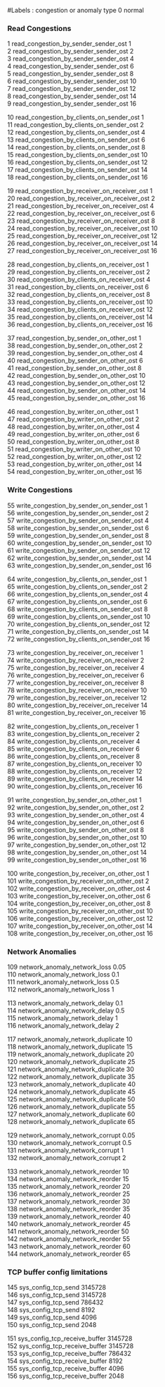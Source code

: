 #Labels : congestion or anomaly type
0 normal<br /> 
### Read Congestions
1 read_congestion_by_sender_sender_ost 1 <br /> 
2 read_congestion_by_sender_sender_ost 2 <br /> 
3 read_congestion_by_sender_sender_ost 4 <br /> 
4 read_congestion_by_sender_sender_ost 6 <br /> 
5 read_congestion_by_sender_sender_ost 8 <br /> 
6 read_congestion_by_sender_sender_ost 10 <br /> 
7 read_congestion_by_sender_sender_ost 12 <br /> 
8 read_congestion_by_sender_sender_ost 14 <br /> 
9 read_congestion_by_sender_sender_ost 16 <br /> 

10 read_congestion_by_clients_on_sender_ost 1 <br /> 
11 read_congestion_by_clients_on_sender_ost 2 <br /> 
12 read_congestion_by_clients_on_sender_ost 4 <br /> 
13 read_congestion_by_clients_on_sender_ost 6 <br /> 
14 read_congestion_by_clients_on_sender_ost 8 <br /> 
15 read_congestion_by_clients_on_sender_ost 10 <br /> 
16 read_congestion_by_clients_on_sender_ost 12 <br /> 
17 read_congestion_by_clients_on_sender_ost 14 <br /> 
18 read_congestion_by_clients_on_sender_ost 16 <br /> 

19 read_congestion_by_receiver_on_receiver_ost 1 <br /> 
20 read_congestion_by_receiver_on_receiver_ost 2 <br /> 
21 read_congestion_by_receiver_on_receiver_ost 4 <br /> 
22 read_congestion_by_receiver_on_receiver_ost 6 <br /> 
23 read_congestion_by_receiver_on_receiver_ost 8 <br /> 
24 read_congestion_by_receiver_on_receiver_ost 10 <br /> 
25 read_congestion_by_receiver_on_receiver_ost 12 <br /> 
26 read_congestion_by_receiver_on_receiver_ost 14 <br /> 
27 read_congestion_by_receiver_on_receiver_ost 16 <br /> 

28 read_congestion_by_clients_on_receiver_ost 1 <br /> 
29 read_congestion_by_clients_on_receiver_ost 2 <br />
30 read_congestion_by_clients_on_receiver_ost 4 <br />
31 read_congestion_by_clients_on_receiver_ost 6 <br />
32 read_congestion_by_clients_on_receiver_ost 8 <br />
33 read_congestion_by_clients_on_receiver_ost 10 <br />
34 read_congestion_by_clients_on_receiver_ost 12 <br />
35 read_congestion_by_clients_on_receiver_ost 14 <br />
36 read_congestion_by_clients_on_receiver_ost 16 <br />

37 read_congestion_by_sender_on_other_ost 1 <br />
38 read_congestion_by_sender_on_other_ost 2 <br />
39 read_congestion_by_sender_on_other_ost 4 <br />
40 read_congestion_by_sender_on_other_ost 6 <br />
41 read_congestion_by_sender_on_other_ost 8 <br />
42 read_congestion_by_sender_on_other_ost 10 <br />
43 read_congestion_by_sender_on_other_ost 12 <br />
44 read_congestion_by_sender_on_other_ost 14 <br />
45 read_congestion_by_sender_on_other_ost 16 <br />

46 read_congestion_by_writer_on_other_ost 1 <br />
47 read_congestion_by_writer_on_other_ost 2 <br />
48 read_congestion_by_writer_on_other_ost 4 <br />
49 read_congestion_by_writer_on_other_ost 6 <br />
50 read_congestion_by_writer_on_other_ost 8 <br />
51 read_congestion_by_writer_on_other_ost 10 <br />
52 read_congestion_by_writer_on_other_ost 12 <br />
53 read_congestion_by_writer_on_other_ost 14 <br />
54 read_congestion_by_writer_on_other_ost 16 <br />

### Write Congestions

55 write_congestion_by_sender_on_sender_ost 1 <br />
56 write_congestion_by_sender_on_sender_ost 2 <br />
57 write_congestion_by_sender_on_sender_ost 4 <br />
58 write_congestion_by_sender_on_sender_ost 6 <br />
59 write_congestion_by_sender_on_sender_ost 8 <br />
60 write_congestion_by_sender_on_sender_ost 10 <br />
61 write_congestion_by_sender_on_sender_ost 12 <br />
62 write_congestion_by_sender_on_sender_ost 14 <br />
63 write_congestion_by_sender_on_sender_ost 16 <br />

64 write_congestion_by_clients_on_sender_ost 1 <br />
65 write_congestion_by_clients_on_sender_ost 2 <br />
66 write_congestion_by_clients_on_sender_ost 4 <br />
67 write_congestion_by_clients_on_sender_ost 6 <br />
68 write_congestion_by_clients_on_sender_ost 8 <br />
69 write_congestion_by_clients_on_sender_ost 10 <br />
70 write_congestion_by_clients_on_sender_ost 12 <br />
71 write_congestion_by_clients_on_sender_ost 14 <br />
72 write_congestion_by_clients_on_sender_ost 16 <br />

73 write_congestion_by_receiver_on_receiver 1 <br />
74 write_congestion_by_receiver_on_receiver 2 <br />
75 write_congestion_by_receiver_on_receiver 4 <br />
76 write_congestion_by_receiver_on_receiver 6 <br />
77 write_congestion_by_receiver_on_receiver 8 <br />
78 write_congestion_by_receiver_on_receiver 10 <br />
79 write_congestion_by_receiver_on_receiver 12 <br />
80 write_congestion_by_receiver_on_receiver 14 <br />
81 write_congestion_by_receiver_on_receiver 16 <br />

82 write_congestion_by_clients_on_receiver 1 <br />
83 write_congestion_by_clients_on_receiver 2 <br />
84 write_congestion_by_clients_on_receiver 4 <br />
85 write_congestion_by_clients_on_receiver 6 <br />
86 write_congestion_by_clients_on_receiver 8 <br />
87 write_congestion_by_clients_on_receiver 10 <br />
88 write_congestion_by_clients_on_receiver 12 <br />
89 write_congestion_by_clients_on_receiver 14 <br />
90 write_congestion_by_clients_on_receiver 16 <br />

91 write_congestion_by_sender_on_other_ost 1 <br />
92 write_congestion_by_sender_on_other_ost 2 <br />
93 write_congestion_by_sender_on_other_ost 4 <br />
94 write_congestion_by_sender_on_other_ost 6 <br />
95 write_congestion_by_sender_on_other_ost 8 <br />
96 write_congestion_by_sender_on_other_ost 10 <br />
97 write_congestion_by_sender_on_other_ost 12 <br />
98 write_congestion_by_sender_on_other_ost 14 <br />
99 write_congestion_by_sender_on_other_ost 16 <br />

100 write_congestion_by_receiver_on_other_ost 1 <br />
101 write_congestion_by_receiver_on_other_ost 2 <br />
102 write_congestion_by_receiver_on_other_ost 4 <br />
103 write_congestion_by_receiver_on_other_ost 6 <br />
104 write_congestion_by_receiver_on_other_ost 8 <br />
105 write_congestion_by_receiver_on_other_ost 10 <br />
106 write_congestion_by_receiver_on_other_ost 12 <br />
107 write_congestion_by_receiver_on_other_ost 14 <br />
108 write_congestion_by_receiver_on_other_ost 16 <br />

### Network Anomalies

109 network_anomaly_network_loss 0.05  <br />
110 network_anomaly_network_loss 0.1 <br />
111 network_anomaly_network_loss 0.5 <br />
112 network_anomaly_network_loss 1 <br />

113 network_anomaly_network_delay 0.1 <br />
114 network_anomaly_network_delay 0.5 <br />
115 network_anomaly_network_delay 1 <br />
116 network_anomaly_network_delay 2 <br />

117 network_anomaly_network_duplicate 10 <br />
118 network_anomaly_network_duplicate 15 <br />
119 network_anomaly_network_duplicate 20 <br />
120 network_anomaly_network_duplicate 25 <br />
121 network_anomaly_network_duplicate 30 <br />
122 network_anomaly_network_duplicate 35 <br />
123 network_anomaly_network_duplicate 40 <br />
124 network_anomaly_network_duplicate 45 <br />
125 network_anomaly_network_duplicate 50 <br />
126 network_anomaly_network_duplicate 55 <br />
127 network_anomaly_network_duplicate 60 <br />
128 network_anomaly_network_duplicate 65 <br />


129 network_anomaly_network_corrupt 0.05 <br />
130 network_anomaly_network_corrupt 0.5 <br />
131 network_anomaly_network_corrupt 1 <br />
132 network_anomaly_network_corrupt 2 <br />

133 network_anomaly_network_reorder 10 <br />
134 network_anomaly_network_reorder 15 <br />
135 network_anomaly_network_reorder 20 <br />
136 network_anomaly_network_reorder 25 <br />
137 network_anomaly_network_reorder 30 <br />
138 network_anomaly_network_reorder 35 <br />
139 network_anomaly_network_reorder 40 <br />
140 network_anomaly_network_reorder 45 <br />
141 network_anomaly_network_reorder 50 <br />
142 network_anomaly_network_reorder 55 <br />
143 network_anomaly_network_reorder 60 <br />
144 network_anomaly_network_reorder 65 <br />

### TCP buffer config limitations
145 sys_config_tcp_send 3145728 <br />
146 sys_config_tcp_send  3145728 <br />
147 sys_config_tcp_send 786432 <br />
148 sys_config_tcp_send 8192 <br />
149 sys_config_tcp_send 4096 <br />
150 sys_config_tcp_send 2048 <br />

151 sys_config_tcp_receive_buffer 3145728 <br />
152 sys_config_tcp_receive_buffer 3145728 <br />
153 sys_config_tcp_receive_buffer 786432 <br />
154 sys_config_tcp_receive_buffer 8192 <br />
155 sys_config_tcp_receive_buffer 4096 <br />
156 sys_config_tcp_receive_buffer 2048 <br />





